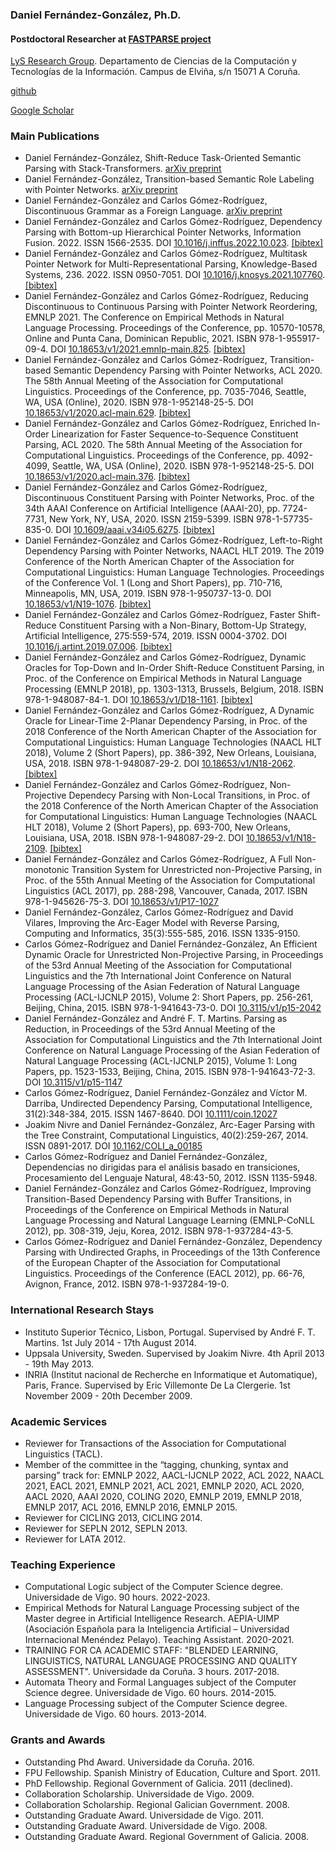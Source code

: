 ### Daniel Fernández-González, Ph.D.
#### Postdoctoral Researcher at [FASTPARSE project](http://fastparse.grupolys.org/)
[LyS Research Group](http://www.grupolys.org). Departamento de Ciencias de la Computación y Tecnologías de la Información. Campus de Elviña, s/n 15071 A Coruña.

[github](https://github.com/danifg)

[Google Scholar](https://scholar.google.es/citations?user=kMQ_epIAAAAJ&hl)

### Main Publications
- Daniel Fernández-González, Shift-Reduce Task-Oriented Semantic Parsing with Stack-Transformers. [arXiv preprint](https://arxiv.org/pdf/2210.11984.pdf)
- Daniel Fernández-González, Transition-based Semantic Role Labeling with Pointer Networks. [arXiv preprint](https://arxiv.org/pdf/2205.10023.pdf)
- Daniel Fernández-González and Carlos Gómez-Rodríguez, Discontinuous Grammar as a Foreign Language. [arXiv preprint](https://arxiv.org/pdf/2110.10431.pdf)
- Daniel Fernández-González and Carlos Gómez-Rodríguez, Dependency Parsing with Bottom-up Hierarchical Pointer Networks, Information Fusion. 2022. ISSN 1566-2535. DOI [10.1016/j.inffus.2022.10.023](https://doi.org/10.1016/j.inffus.2022.10.023). [[bibtex]](http://www.grupolys.org/~cgomezr/bib/FerGomINFFUS2022.bib)
- Daniel Fernández-González and Carlos Gómez-Rodríguez, Multitask Pointer Network for Multi-Representational Parsing, Knowledge-Based Systems, 236. 2022. ISSN 0950-7051. DOI [10.1016/j.knosys.2021.107760](https://doi.org/10.1016/j.knosys.2021.107760). [[bibtex]](http://www.grupolys.org/~cgomezr/bib/FerGomKBS2022.bib)
- Daniel Fernández-González and Carlos Gómez-Rodríguez, Reducing Discontinuous to Continuous Parsing with Pointer Network Reordering, EMNLP 2021. The Conference on Empirical Methods in Natural Language Processing. Proceedings of the Conference, pp. 10570-10578, Online and Punta Cana, Dominican Republic, 2021. ISBN 978-1-955917-09-4. DOI [10.18653/v1/2021.emnlp-main.825](https://doi.org/10.18653/v1/2021.emnlp-main.825). [[bibtex]](http://www.grupolys.org/~cgomezr/bib/FerGomEMNLP2021.bib)
- Daniel Fernández-González and Carlos Gómez-Rodríguez, Transition-based Semantic Dependency Parsing with Pointer Networks, ACL 2020. The 58th Annual Meeting of the Association for Computational Linguistics. Proceedings of the Conference, pp. 7035-7046, Seattle, WA, USA (Online), 2020. ISBN 978-1-952148-25-5. DOI [10.18653/v1/2020.acl-main.629](https://doi.org/10.18653/v1/2020.acl-main.629). [[bibtex]](http://www.grupolys.org/~cgomezr/bib/FerGomACL2020a.bib)
- Daniel Fernández-González and Carlos Gómez-Rodríguez, Enriched In-Order Linearization for Faster Sequence-to-Sequence Constituent Parsing, ACL 2020. The 58th Annual Meeting of the Association for Computational Linguistics. Proceedings of the Conference, pp. 4092-4099, Seattle, WA, USA (Online), 2020. ISBN 978-1-952148-25-5. DOI [10.18653/v1/2020.acl-main.376](https://doi.org/10.18653/v1/2020.acl-main.376). [[bibtex]](http://www.grupolys.org/~cgomezr/bib/FerGomACL2020b.bib)
- Daniel Fernández-González and Carlos Gómez-Rodríguez, Discontinuous Constituent Parsing with Pointer Networks, Proc. of the 34th AAAI Conference on Artificial Intelligence (AAAI-20), pp. 7724-7731, New York, NY, USA, 2020. ISSN 2159-5399. ISBN 978-1-57735-835-0. DOI [10.1609/aaai.v34i05.6275](https://ojs.aaai.org//index.php/AAAI/article/view/6275). [[bibtex]](http://www.grupolys.org/~cgomezr/bib/FerGomAAAI2020.bib)
- Daniel Fernández-González and Carlos Gómez-Rodríguez, Left-to-Right Dependency Parsing with Pointer Networks, NAACL HLT 2019. The 2019 Conference of the North American Chapter of the Association for Computational Linguistics: Human Language Technologies. Proceedings of the Conference Vol. 1 (Long and Short Papers), pp. 710-716, Minneapolis, MN, USA, 2019. ISBN 978-1-950737-13-0. DOI [10.18653/v1/N19-1076](https://doi.org/10.18653/v1/n19-1076). [[bibtex]](http://www.grupolys.org/~cgomezr/bib/FerGomNAACL2019.bib)
- Daniel Fernández-González and Carlos Gómez-Rodríguez, Faster Shift-Reduce Constituent Parsing with a Non-Binary, Bottom-Up Strategy, Artificial Intelligence, 275:559-574, 2019. ISSN 0004-3702. DOI [10.1016/j.artint.2019.07.006](https://doi.org/10.1016/j.artint.2019.07.006). [[bibtex]](http://www.grupolys.org/~cgomezr/bib/FerGomAI2019.bib)
- Daniel Fernández-González and Carlos Gómez-Rodríguez, Dynamic Oracles for Top-Down and In-Order Shift-Reduce Constituent Parsing, in Proc. of the Conference on Empirical Methods in Natural Language Processing (EMNLP 2018), pp. 1303-1313, Brussels, Belgium, 2018. ISBN 978-1-948087-84-1. DOI [10.18653/v1/D18-1161](https://doi.org/10.18653/v1/d18-1161). [[bibtex]](http://www.grupolys.org/~cgomezr/bib/FerGomEMNLP2018.bib)
- Daniel Fernández-González and Carlos Gómez-Rodríguez, A Dynamic Oracle for Linear-Time 2-Planar Dependency Parsing, in Proc. of the 2018 Conference of the North American Chapter of the Association for Computational Linguistics: Human Language Technologies (NAACL HLT 2018), Volume 2 (Short Papers), pp. 386-392, New Orleans, Louisiana, USA, 2018. ISBN 978-1-948087-29-2. DOI [10.18653/v1/N18-2062](https://doi.org/10.18653/v1/n18-2062). [[bibtex]](http://www.grupolys.org/~cgomezr/bib/FerGomNAACL2018a.bib)
- Daniel Fernández-González and Carlos Gómez-Rodríguez, Non-Projective Dependecy Parsing with Non-Local Transitions, in Proc. of the 2018 Conference of the North American Chapter of the Association for Computational Linguistics: Human Language Technologies (NAACL HLT 2018), Volume 2 (Short Papers), pp. 693-700, New Orleans, Louisiana, USA, 2018. ISBN 978-1-948087-29-2. DOI [10.18653/v1/N18-2109](https://doi.org/10.18653/v1/n18-2109). [[bibtex]](http://www.grupolys.org/~cgomezr/bib/FerGomNAACL2018b.bib)
- Daniel Fernández-González and Carlos Gómez-Rodríguez, A Full Non-monotonic Transition System for Unrestricted non-Projective Parsing, in Proc. of the 55th Annual Meeting of the Association for Computational Linguistics (ACL 2017), pp. 288-298, Vancouver, Canada, 2017. ISBN 978-1-945626-75-3. DOI [10.18653/v1/P17-1027](https://doi.org/10.18653/v1/p17-1027)
- Daniel Fernández-González, Carlos Gómez-Rodríguez and David Vilares, Improving the Arc-Eager Model with Reverse Parsing, Computing and Informatics, 35(3):555-585, 2016. ISSN 1335-9150.
- Carlos Gómez-Rodríguez and Daniel Fernández-González, An Efficient Dynamic Oracle for Unrestricted Non-Projective Parsing, in Proceedings of the 53rd Annual Meeting of the Association for Computational Linguistics and the 7th International Joint Conference on Natural Language Processing of the Asian Federation of Natural Language Processing (ACL-IJCNLP 2015), Volume 2: Short Papers, pp. 256-261, Beijing, China, 2015. ISBN 978-1-941643-73-0. DOI [10.3115/v1/p15-2042](https://doi.org/10.3115/v1/p15-2042)
- Daniel Fernández-González and André F. T. Martins. Parsing as Reduction, in Proceedings of the 53rd Annual Meeting of the Association for Computational Linguistics and the 7th International Joint Conference on Natural Language Processing of the Asian Federation of Natural Language Processing (ACL-IJCNLP 2015), Volume 1: Long Papers, pp. 1523-1533, Beijing, China, 2015. ISBN 978-1-941643-72-3. DOI [10.3115/v1/p15-1147](https://doi.org/10.3115/v1/p15-1147)
- Carlos Gómez-Rodríguez, Daniel Fernández-González and Víctor M. Darriba, Undirected Dependency Parsing, Computational Intelligence, 31(2):348-384, 2015. ISSN 1467-8640. DOI [10.1111/coin.12027](https://doi.org/10.1111/coin.12027)
- Joakim Nivre and Daniel Fernández-González, Arc-Eager Parsing with the Tree Constraint, Computational Linguistics, 40(2):259-267, 2014. ISSN 0891-2017. DOI [10.1162/COLI_a_00185](https://doi.org/10.1162/coli_a_00185)
- Carlos Gómez-Rodríguez and Daniel Fernández-González, Dependencias no dirigidas para el análisis basado en transiciones, Procesamiento del Lenguaje Natural, 48:43-50, 2012. ISSN 1135-5948.
- Daniel Fernández-González and Carlos Gómez-Rodríguez, Improving Transition-Based Dependency Parsing with Buffer Transitions, in Proceedings of the Conference on Empirical Methods in Natural Language Processing and Natural Language Learning (EMNLP-CoNLL 2012), pp. 308-319, Jeju, Korea, 2012. ISBN 978-1-937284-43-5.
- Carlos Gómez-Rodríguez and Daniel Fernández-González, Dependency Parsing with Undirected Graphs, in Proceedings of the 13th Conference of the European Chapter of the Association for Computational Linguistics. Proceedings of the Conference (EACL 2012), pp. 66-76, Avignon, France, 2012. ISBN 978-1-937284-19-0.

### International Research Stays
- Instituto Superior Técnico, Lisbon, Portugal. Supervised by André F. T. Martins. 1st July 2014 - 17th August 2014.
- Uppsala University, Sweden.  Supervised by Joakim Nivre. 4th April 2013 - 19th May 2013.
- INRIA (Institut nacional de Recherche en Informatique et Automatique), Paris, France. Supervised by Eric Villemonte De La Clergerie. 1st November 2009 - 20th December 2009.

### Academic Services
- Reviewer for Transactions of the Association for Computational Linguistics (TACL).
- Member of the committee in the “tagging, chunking, syntax and parsing” track for: EMNLP 2022, AACL-IJCNLP 2022, ACL 2022, NAACL 2021, EACL 2021, EMNLP 2021, ACL 2021, EMNLP 2020, ACL 2020, AACL 2020, AAAI 2020, COLING 2020, EMNLP 2019, EMNLP 2018, EMNLP 2017, ACL 2016, EMNLP 2016, EMNLP 2015. 
- Reviewer for CICLING 2013, CICLING 2014.
- Reviewer for SEPLN 2012, SEPLN 2013.
- Reviewer for LATA 2012.

### Teaching Experience
- Computational Logic subject of the Computer Science degree. Universidade de Vigo. 90 hours. 2022-2023.
- Empirical Methods for Natural Language Processing subject of the Master degree in Artificial Intelligence Research. AEPIA-UIMP (Asociación Española para la Inteligencia Artificial – Universidad Internacional Menéndez Pelayo).  Teaching Assistant. 2020-2021.
- TRAINING FOR CA ACADEMIC STAFF: "BLENDED LEARNING, LINGUISTICS, NATURAL LANGUAGE PROCESSING AND QUALITY ASSESSMENT". Universidade da Coruña. 3 hours. 2017-2018.
- Automata Theory and Formal Languages subject of the Computer Science degree. Universidade de Vigo. 60 hours. 2014-2015.
- Language Processing subject of the Computer Science degree. Universidade de Vigo. 60 hours. 2013-2014.

### Grants and Awards
- Outstanding Phd Award. Universidade da Coruña. 2016.
- FPU Fellowship. Spanish Ministry of Education, Culture and Sport. 2011.
- PhD Fellowship. Regional Government of Galicia. 2011 (declined).
- Collaboration Scholarship. Universidade de Vigo. 2009.
- Collaboration Scholarship. Regional Galician Government. 2008.
- Outstanding Graduate Award. Universidade de Vigo. 2011.
- Outstanding Graduate Award. Universidade de Vigo. 2008.
- Outstanding Graduate Award. Regional Government of Galicia. 2008.

